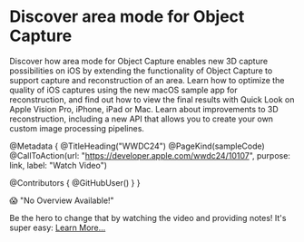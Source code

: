 # Discover area mode for Object Capture

Discover how area mode for Object Capture enables new 3D capture possibilities on iOS by extending the functionality of Object Capture to support capture and reconstruction of an area. Learn how to optimize the quality of iOS captures using the new macOS sample app for reconstruction, and find out how to view the final results with Quick Look on Apple Vision Pro, iPhone, iPad or Mac. Learn about improvements to 3D reconstruction, including a new API that allows you to create your own custom image processing pipelines.

@Metadata {
   @TitleHeading("WWDC24")
   @PageKind(sampleCode)
   @CallToAction(url: "https://developer.apple.com/wwdc24/10107", purpose: link, label: "Watch Video")

   @Contributors {
      @GitHubUser(<replace this with your GitHub handle>)
   }
}

😱 "No Overview Available!"

Be the hero to change that by watching the video and providing notes! It's super easy:
 [Learn More…](https://wwdcnotes.com/documentation/wwdcnotes/contributing)
